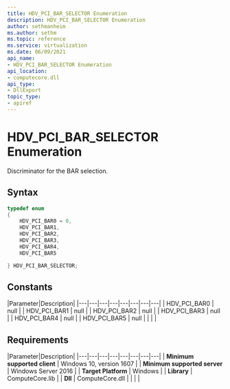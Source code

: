 ```yaml
---
title: HDV_PCI_BAR_SELECTOR Enumeration
description: HDV_PCI_BAR_SELECTOR Enumeration
author: sethmanheim
ms.author: sethm
ms.topic: reference
ms.service: virtualization
ms.date: 06/09/2021
api_name:
- HDV_PCI_BAR_SELECTOR Enumeration
api_location:
- computecore.dll
api_type:
- DllExport
topic_type: 
- apiref
---
```


# HDV_PCI_BAR_SELECTOR Enumeration

Discriminator for the BAR selection.

## Syntax

```C++
typedef enum
{
    HDV_PCI_BAR0 = 0,
    HDV_PCI_BAR1,
    HDV_PCI_BAR2,
    HDV_PCI_BAR3,
    HDV_PCI_BAR4,
    HDV_PCI_BAR5

} HDV_PCI_BAR_SELECTOR;
```

## Constants

|Parameter|Description|
|---|---|---|---|---|---|---|---|
| HDV_PCI_BAR0 | null |
| HDV_PCI_BAR1 | null |
| HDV_PCI_BAR2 | null |
| HDV_PCI_BAR3 | null |
| HDV_PCI_BAR4 | null |
| HDV_PCI_BAR5 | null |
|    |    |

## Requirements

|Parameter|Description|
|---|---|---|---|---|---|---|---|
| **Minimum supported client** | Windows 10, version 1607 |
| **Minimum supported server** | Windows Server 2016 |
| **Target Platform** | Windows |
| **Library** | ComputeCore.lib |
| **Dll** | ComputeCore.dll |
|    |    |